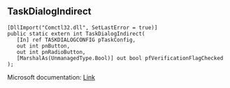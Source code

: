 ## TaskDialogIndirect

```
[DllImport("Comctl32.dll", SetLastError = true)]
public static extern int TaskDialogIndirect(
   [In] ref TASKDIALOGCONFIG pTaskConfig,
   out int pnButton,
   out int pnRadioButton,
   [MarshalAs(UnmanagedType.Bool)] out bool pfVerificationFlagChecked
);
```

Microsoft documentation: [Link](https://docs.microsoft.com/en-us/windows/win32/api/commctrl/nf-commctrl-taskdialogindirect)
